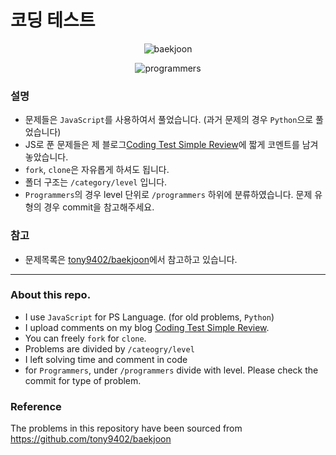 # 코딩 테스트
<p align="center"><img 
src="https://d2gd6pc034wcta.cloudfront.net/images/logo@2x.png" alt="baekjoon" style="max-height: 300px"/></p>

<p align="center"><img src="https://programmers.co.kr/assets/img-meta-programmers-e00862a7c9acd8ef5164f8c85b3ab0127d083ab59b3a98d7219690bd3570bf35.png" alt="programmers" style="max-height: 300px;max-width: 551px;"/></p>

### 설명

+ 문제들은 ```JavaScript```를 사용하여서 풀었습니다. (과거 문제의 경우 ```Python```으로 풀었습니다)
+ JS로 푼 문제들은 제 블로그[Coding Test Simple Review](https://blog.steinjun.net/post/edit/10)에 짧게 코멘트를 남겨놓았습니다.
+ ```fork```, ```clone```은 자유롭게 하셔도 됩니다.
+ 폴더 구조는 ```/category/level``` 입니다.
+ `Programmers`의 경우 level 단위로 `/programmers` 하위에 분류하였습니다. 문제 유형의 경우 commit을 참고해주세요.

### 참고
+ 문제목록은 [tony9402/baekjoon](https://github.com/tony9402/baekjoon)에서 참고하고 있습니다.

---

### About this repo.
+ I use ```JavaScript``` for PS Language. (for old problems, ```Python```)
+ I upload comments on my blog [Coding Test Simple Review](https://blog.steinjun.net/post/edit/10).
+ You can freely ```fork``` for ```clone```.
+ Problems are divided by ```/cateogry/level```
+ I left solving time and comment in code
+ for `Programmers`, under ```/programmers``` divide with level. Please check the commit for type of problem.

### Reference
The problems in this repository have been sourced from https://github.com/tony9402/baekjoon
